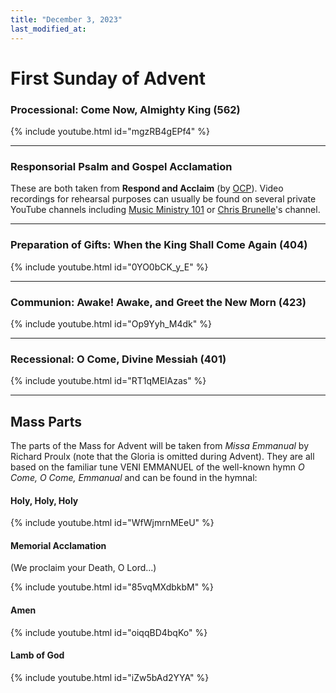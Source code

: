 ```yaml
---
title: "December 3, 2023"
last_modified_at: 
---
```


# First Sunday of Advent

### Processional: Come Now, Almighty King (562)

{% include youtube.html id="mgzRB4gEPf4" %} <br>

---

### Responsorial Psalm and Gospel Acclamation

These are both taken from **Respond and Acclaim** (by [OCP](https://www.ocp.org/en-us)). Video recordings for rehearsal purposes can usually be found on several private YouTube channels including [Music Ministry 101](https://www.youtube.com/@MusicMinistry101/videos) or [Chris Brunelle](https://www.youtube.com/@ChrisBrunelle/videos)'s channel.

---

### Preparation of Gifts: When the King Shall Come Again (404)

{% include youtube.html id="0YO0bCK_y_E" %} <br>

---

### Communion: Awake! Awake, and Greet the New Morn (423)

{% include youtube.html id="Op9Yyh_M4dk" %} <br>

---

### Recessional: O Come, Divine Messiah (401)

{% include youtube.html id="RT1qMElAzas" %} <br>

---

## Mass Parts

The parts of the Mass for Advent will be taken from *Missa Emmanual* by Richard Proulx (note that the Gloria is omitted during Advent). They are all based on the familiar tune VENI EMMANUEL of the well-known hymn *O Come, O Come, Emmanual* and can be found in the hymnal:

#### Holy, Holy, Holy

{% include youtube.html id="WfWjmrnMEeU" %} <br>


#### Memorial Acclamation

(We proclaim your Death, O Lord...)

{% include youtube.html id="85vqMXdbkbM" %} <br>


#### Amen

{% include youtube.html id="oiqqBD4bqKo" %} <br>


#### Lamb of God

{% include youtube.html id="iZw5bAd2YYA" %}

